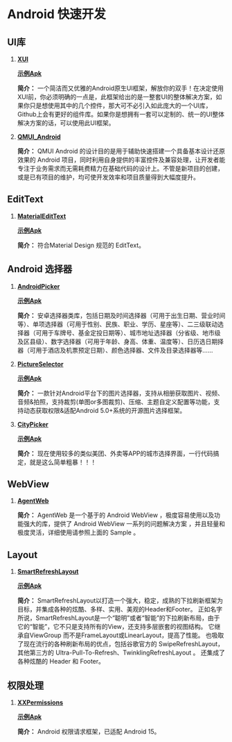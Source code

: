 # Android 快速开发

## UI库

1. [**XUI**](https://github.com/xuexiangjys/XUI/blob/master/README_ZH.md)

    [**示例Apk**](https://github.com/ListenerGao/personal-development/raw/main/demoApk/XUIDemo_1.2.1.apk)

    **简介：** 一个简洁而又优雅的Android原生UI框架，解放你的双手！在决定使用XUI前，你必须明确的一点是，此框架给出的是一整套UI的整体解决方案，如果你只是想使用其中的几个控件，那大可不必引入如此庞大的一个UI库，Github上会有更好的组件库。如果你是想拥有一套可以定制的、统一的UI整体解决方案的话，可以使用此UI框架。
    
2. [**QMUI_Android**](https://github.com/Tencent/QMUI_Android?tab=readme-ov-file)

   **简介：** QMUI Android 的设计目的是用于辅助快速搭建一个具备基本设计还原效果的 Android 项目，同时利用自身提供的丰富控件及兼容处理，让开发者能专注于业务需求而无需耗费精力在基础代码的设计上。不管是新项目的创建，或是已有项目的维护，均可使开发效率和项目质量得到大幅度提升。
   
   
## EditText

1. [**MaterialEditText** ](http://github.com/rengwuxian/MaterialEditText?tab=readme-ov-file)

    [**示例Apk**](https://github.com/ListenerGao/personal-development/raw/main/demoApk/MaterialEditText-2.1.4-sample.apk)

    **简介：** 符合Material Design 规范的 EditText。





## Android 选择器

1. [**AndroidPicker**](https://github.com/gzu-liyujiang/AndroidPicker)

    [**示例Apk**](https://github.com/ListenerGao/personal-development/raw/main/demoApk/gzu-liyujiang_AndroidPicker.apk)
    
    **简介：** 安卓选择器类库，包括日期及时间选择器（可用于出生日期、营业时间等）、单项选择器（可用于性别、民族、职业、学历、星座等）、二三级联动选择器（可用于车牌号、基金定投日期等）、城市地址选择器（分省级、地市级及区县级）、数字选择器（可用于年龄、身高、体重、温度等）、日历选日期择器（可用于酒店及机票预定日期）、颜色选择器、文件及目录选择器等……
    
1. [**PictureSelector**](https://github.com/LuckSiege/PictureSelector/blob/version_component/README_CN.md)

    [**示例Apk**](https://github.com/ListenerGao/personal-development/raw/main/demoApk/lucksiege-PictureSelector_v3.11.2.apk)

    **简介：** 一款针对Android平台下的图片选择器，支持从相册获取图片、视频、音频&拍照，支持裁剪(单图or多图裁剪)、压缩、主题自定义配置等功能，支持动态获取权限&适配Android 5.0+系统的开源图片选择框架。

1. [**CityPicker**](http://github.com/xuexiangjys/CityPicker)

    [**示例Apk**](https://github.com/ListenerGao/personal-development/raw/main/demoApk/CityPicker.apk)
    
    **简介：** 现在使用较多的类似美团、外卖等APP的城市选择界面，一行代码搞定，就是这么简单粗暴！！！
    
## WebView

1. [**AgentWeb** ](https://github.com/Justson/AgentWeb)

    **简介：** AgentWeb 是一个基于的 Android WebView ，极度容易使用以及功能强大的库，提供了 Android WebView 一系列的问题解决方案 ，并且轻量和极度灵活，详细使用请参照上面的 Sample 。
  
  
## Layout 

1. [**SmartRefreshLayout** ](https://github.com/scwang90/SmartRefreshLayout?tab=readme-ov-file)

    [**示例Apk**](https://github.com/ListenerGao/personal-development/raw/main/demoApk/SmartRefreshLayout.apk)
    
    **简介：** SmartRefreshLayout以打造一个强大，稳定，成熟的下拉刷新框架为目标，并集成各种的炫酷、多样、实用、美观的Header和Footer。 正如名字所说，SmartRefreshLayout是一个“聪明”或者“智能”的下拉刷新布局，由于它的“智能”，它不只是支持所有的View，还支持多层嵌套的视图结构。 它继承自ViewGroup 而不是FrameLayout或LinearLayout，提高了性能。 也吸取了现在流行的各种刷新布局的优点，包括谷歌官方的 SwipeRefreshLayout， 其他第三方的 Ultra-Pull-To-Refresh、TwinklingRefreshLayout 。 还集成了各种炫酷的 Header 和 Footer。
    
## 权限处理

1. [**XXPermissions**](https://github.com/getActivity/XXPermissions)

    [**示例Apk**](https://github.com/ListenerGao/personal-development/raw/main/demoApk/XXPermissions.apk)
    
    **简介：** Android 权限请求框架，已适配 Android 15。